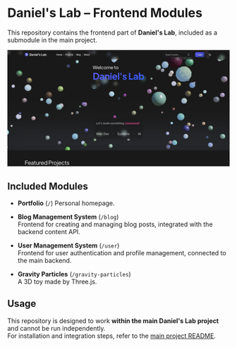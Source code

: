 # Daniel's Lab – Frontend Modules

This repository contains the frontend part of **Daniel's Lab**, included as a submodule in the main project.

![Screenshot](/public/Screenshot.png)

## Included Modules

- **Portfolio** (`/`)
  Personal homepage.

- **Blog Management System** (`/blog`)  
  Frontend for creating and managing blog posts, integrated with the backend content API.

- **User Management System** (`/user`)  
  Frontend for user authentication and profile management, connected to the main backend.

- **Gravity Particles** (`/gravity-particles`)  
  A 3D toy made by Three.js.

## Usage

This repository is designed to work **within the main Daniel's Lab project** and cannot be run independently.  
For installation and integration steps, refer to the [main project README](https://github.com/danielxfeng/daniels_lab/blob/main/README.md).
